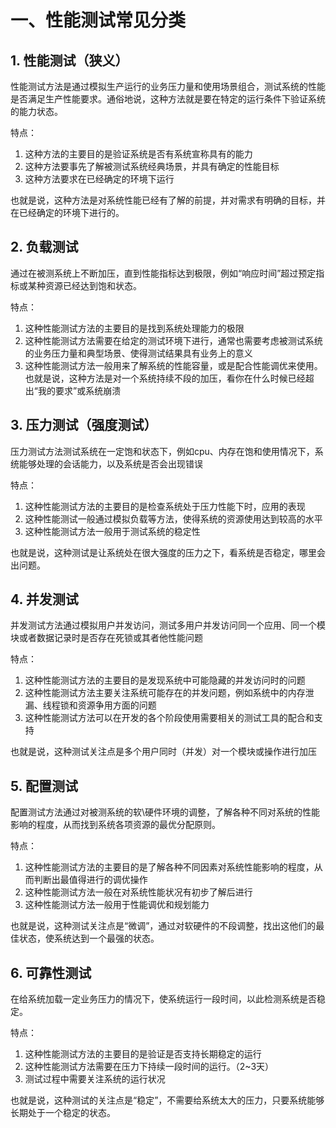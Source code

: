 # 一、性能测试常见分类

## 1. 性能测试（狭义）

性能测试方法是通过模拟生产运行的业务压力量和使用场景组合，测试系统的性能是否满足生产性能要求。通俗地说，这种方法就是要在特定的运行条件下验证系统的能力状态。

特点：

1. 这种方法的主要目的是验证系统是否有系统宣称具有的能力
2. 这种方法要事先了解被测试系统经典场景，并具有确定的性能目标
3. 这种方法要求在已经确定的环境下运行

也就是说，这种方法是对系统性能已经有了解的前提，并对需求有明确的目标，并在已经确定的环境下进行的。

## 2. 负载测试

通过在被测系统上不断加压，直到性能指标达到极限，例如“响应时间”超过预定指标或某种资源已经达到饱和状态。

特点：

1. 这种性能测试方法的主要目的是找到系统处理能力的极限
2. 这种性能测试方法需要在给定的测试环境下进行，通常也需要考虑被测试系统的业务压力量和典型场景、使得测试结果具有业务上的意义
3. 这种性能测试方法一般用来了解系统的性能容量，或是配合性能调优来使用。
    也就是说，这种方法是对一个系统持续不段的加压，看你在什么时候已经超出“我的要求”或系统崩溃

## 3. 压力测试（强度测试）

压力测试方法测试系统在一定饱和状态下，例如cpu、内存在饱和使用情况下，系统能够处理的会话能力，以及系统是否会出现错误

特点：

1. 这种性能测试方法的主要目的是检查系统处于压力性能下时，应用的表现
2. 这种性能测试一般通过模拟负载等方法，使得系统的资源使用达到较高的水平
3. 这种性能测试方法一般用于测试系统的稳定性

也就是说，这种测试是让系统处在很大强度的压力之下，看系统是否稳定，哪里会出问题。

## 4. 并发测试

并发测试方法通过模拟用户并发访问，测试多用户并发访问同一个应用、同一个模块或者数据记录时是否存在死锁或其者他性能问题

特点：

1. 这种性能测试方法的主要目的是发现系统中可能隐藏的并发访问时的问题
2. 这种性能测试方法主要关注系统可能存在的并发问题，例如系统中的内存泄漏、线程锁和资源争用方面的问题
3. 这种性能测试方法可以在开发的各个阶段使用需要相关的测试工具的配合和支持

也就是说，这种测试关注点是多个用户同时（并发）对一个模块或操作进行加压

## 5. 配置测试

配置测试方法通过对被测系统的软\硬件环境的调整，了解各种不同对系统的性能影响的程度，从而找到系统各项资源的最优分配原则。

特点：

1. 这种性能测试方法的主要目的是了解各种不同因素对系统性能影响的程度，从而判断出最值得进行的调优操作
2. 这种性能测试方法一般在对系统性能状况有初步了解后进行
3. 这种性能测试方法一般用于性能调优和规划能力

也就是说，这种测试关注点是“微调”，通过对软硬件的不段调整，找出这他们的最佳状态，使系统达到一个最强的状态。

## 6. 可靠性测试

在给系统加载一定业务压力的情况下，使系统运行一段时间，以此检测系统是否稳定。

特点：

1. 这种性能测试方法的主要目的是验证是否支持长期稳定的运行
2. 这种性能测试方法需要在压力下持续一段时间的运行。（2~3天）
3. 测试过程中需要关注系统的运行状况

 也就是说，这种测试的关注点是“稳定”，不需要给系统太大的压力，只要系统能够长期处于一个稳定的状态。